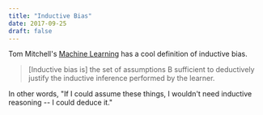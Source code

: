 ```yaml
---
title: "Inductive Bias"
date: 2017-09-25
draft: false
---
```


Tom Mitchell's [Machine Learning](http://www.cs.cmu.edu/~tom/mlbook.html) has a cool definition of inductive bias.

<!--more-->

> [Inductive bias is] the set of assumptions B sufficient to deductively justify the inductive inference performed by the learner.

In other words, "If I could assume these things, I wouldn't need inductive reasoning -- I could deduce it."


